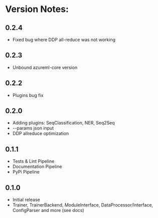 # Version Notes:
## 0.2.4
* Fixed bug where DDP all-reduce was not working

## 0.2.3
* Unbound azureml-core version

## 0.2.2
* Plugins bug fix

## 0.2.0
* Adding plugins: SeqClassification, NER, Seq2Seq
* --params json input
* DDP allreduce optimization

## 0.1.1
* Tests & Lint Pipeline
* Documentation Pipeline
* PyPi Pipeline

## 0.1.0
* Initial release
* Trainer, TrainerBackend, ModuleInterface, DataProcessor/Interface, ConfigParser and more (see docs)